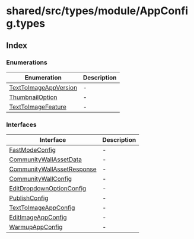 # shared/src/types/module/AppConfig.types

## Index

### Enumerations

| Enumeration | Description |
| ------ | ------ |
| [TextToImageAppVersion](enumerations/text-to-image-app-version.md) | - |
| [ThumbnailOption](enumerations/thumbnail-option.md) | - |
| [TextToImageFeature](enumerations/text-to-image-feature.md) | - |

### Interfaces

| Interface | Description |
| ------ | ------ |
| [FastModeConfig](interfaces/FastModeConfig.md) | - |
| [CommunityWallAssetData](interfaces/community-wall-asset-data.md) | - |
| [CommunityWallAssetResponse](interfaces/community-wall-asset-response.md) | - |
| [CommunityWallConfig](interfaces/community-wall-config.md) | - |
| [EditDropdownOptionConfig](interfaces/EditDropdownOptionConfig.md) | - |
| [PublishConfig](interfaces/PublishConfig.md) | - |
| [TextToImageAppConfig](interfaces/TextToImageAppConfig.md) | - |
| [EditImageAppConfig](interfaces/EditImageAppConfig.md) | - |
| [WarmupAppConfig](interfaces/WarmupAppConfig.md) | - |
